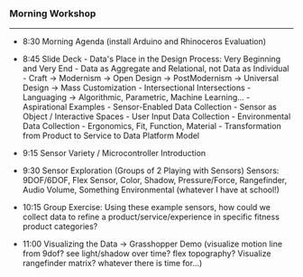 ### Morning Workshop

-----

- 8:30	Morning Agenda (install Arduino and Rhinoceros Evaluation)

- 8:45	Slide Deck
			-  Data's Place in the Design Process: Very Beginning and Very End
			-  Data as Aggregate and Relational, not Data as Individual
			-  Craft -> Modernism -> Open Design -> PostModernism -> Universal Design -> Mass Customization
			-  Intersectional Intersections
			-  Languaging -> Algorithmic, Parametric, Machine Learning...
			-  Aspirational Examples
				- Sensor-Enabled Data Collection
				- Sensor as Object / Interactive Spaces
				- User Input Data Collection
				- Environmental Data Collection
				- Ergonomics, Fit, Function, Material
			-  Transformation from Product to Service to Data Platform Model

- 9:15	Sensor Variety / Microcontroller Introduction

- 9:30	Sensor Exploration (Groups of 2 Playing with Sensors)
			Sensors: 9DOF/6DOF, Flex Sensor, Color, Shadow, Pressure/Force, Rangefinder, Audio Volume, Something Environmental (whatever I have at school!)
- 10:15	Group Exercise: Using these example sensors, how could we collect data to refine a product/service/experience in specific fitness product categories? 

- 11:00	Visualizing the Data -> Grasshopper Demo (visualize motion line from 9dof? see light/shadow over time? flex topography? Visualize rangefinder matrix? whatever there is time for...)